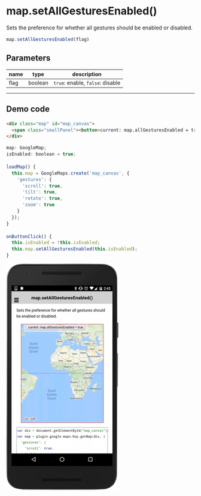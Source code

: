 # map.setAllGesturesEnabled()

Sets the preference for whether all gestures should be enabled or disabled.

```typescript
map.setAllGesturesEnabled(flag)
```

## Parameters

name   | type    | description
-------|---------|---------------------------------------
flag   | boolean | `true`: enable, `false`: disable

----------------------------------------------------------------------------------------------------------

## Demo code

```html
<div class="map" id="map_canvas">
  <span class="smallPanel"><button>current: map.allGesturesEnabled = true</button></span>
</div>
```

```js
map: GoogleMap;
isEnabled: boolean = true;

loadMap() {
  this.map = GoogleMaps.create('map_canvas', {
    'gestures': {
      'scroll': true,
      'tilt': true,
      'rotate': true,
      'zoom': true
    }
  });
}

onButtonClick() {
  this.isEnabled = !this.isEnabled;
  this.map.setAllGesturesEnabled(this.isEnabled);
}
```

![](image.gif)
